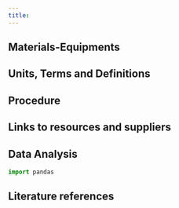 ```yaml
---
title: 
---
```



## Materials-Equipments

## Units, Terms and Definitions






## Procedure

## Links to resources and suppliers

## Data Analysis

```python
import pandas
```

## Literature references

